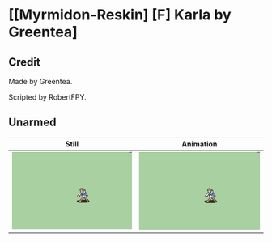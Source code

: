 # [\[Myrmidon-Reskin\] \[F\] Karla by Greentea]

## Credit

Made by Greentea.

Scripted by RobertFPY.
	
## Unarmed

| Still | Animation |
| :---: | :-------: |
| ![Unarmed still](./Unarmed_000.png) | ![Unarmed animation](./Unarmed.gif) |
